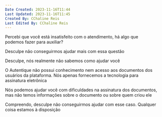 ```yaml
---
Date Created: 2023-11-16T11:44
Last Updated: 2023-11-16T11:45
Created By: CChaline Reis
Last Edited By: CChaline Reis
---
```

Percebi que você está insatisfeito com o atendimento, há algo que podemos fazer para auxiliar?

  

Desculpe não conseguirmos ajudar mais com essa questão

  

Desculpe, nós realmente não sabemos como ajudar você

  

O Autentique não possui conhecimento nem acesso aos documentos dos usuários da plataforma. Nós apenas fornecemos a tecnologia para assinatura eletrônica

  

Nós podemos ajudar você com dificuldades na assinatura dos documentos, mas não temos informações sobre o documento ou sobre quem criou ele

  

Compreendo, desculpe não conseguirmos ajudar com esse caso. Qualquer coisa estamos à disposição